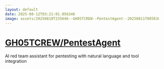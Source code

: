 ```yaml
---
layout: default
date: 2025-08-12T03:21:01.056346
image: assets/20250810T235646--GH05TCREW--PentestAgent--20250811T005630--cropped.png
---
```


# [GH05TCREW/PentestAgent](https://github.com/GH05TCREW/PentestAgent)

AI red team assistant for pentesting with natural language and tool integration
